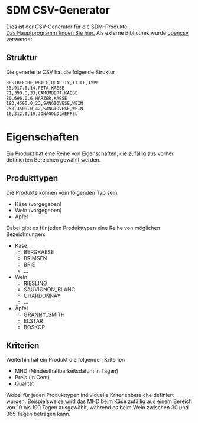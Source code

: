 # SDM CSV-Generator
Dies ist der CSV-Generator für die SDM-Produkte.  
[Das Hauptprogramm finden Sie hier.](https://github.com/e-reznik/SDM) Als externe Bibliothek wurde [opencsv](http://opencsv.sourceforge.net/) verwendet.

## Struktur

Die generierte CSV hat die folgende Struktur

```csv
BESTBEFORE,PRICE,QUALITY,TITLE,TYPE
55,917.0,14,FETA,KAESE
71,390.0,33,CAMEMBERT,KAESE
80,696.0,6,HARZER,KAESE
193,4590.0,23,SANGIOVESE,WEIN
250,3509.0,42,SANGIOVESE,WEIN
16,312.0,19,JONAGOLD,AEPFEL
```

# Eigenschaften
Ein Produkt hat eine Reihe von Eigenschaften, die zufällig aus vorher definierten Bereichen gewählt werden.

## Produkttypen
Die Produkte können vom folgenden Typ sein:
 - Käse  (vorgegeben)
 - Wein (vorgegeben)
 - Apfel
 
Dabei gibt es für jeden Produkttypen eine Reihe von möglichen Bezeichnungen:

 - Käse
   - BERGKAESE
   - BRIMSEN
   - BRIE
   - ...
 - Wein
   - RIESLING
   - SAUVIGNON_BLANC
   - CHARDONNAY
   - ...
 - Äpfel
   - GRANNY_SMITH
   - ELSTAR
   - BOSKOP

##  Kriterien
Weiterhin hat ein Produkt die folgenden Kriterien
 - MHD (Mindesthaltbarkeitsdatum in Tagen)
 - Preis (in Cent)
 - Qualität
 
 Wobei für jeden Produkttypen individuelle Kriterienbereiche definiert wurden. Beispielsweise wird das MHD beim Käse zufällig aus einem Bereich von 10 bis 100 Tagen ausgewählt, während es beim Wein zwischen 30 und 365 Tagen betragen kann.

